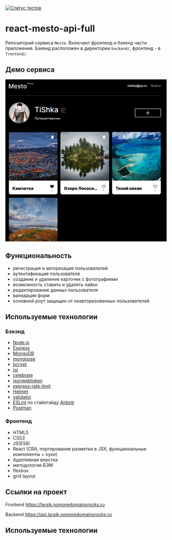 [![Статус тестов](../../actions/workflows/tests.yml/badge.svg)](../../actions/workflows/tests.yml)

# react-mesto-api-full
Репозиторий сервиса `Mesto`. Включает фронтенд и бэкенд части приложения. 
Бэкенд расположен в директории `backend/`, фронтенд - в `frontend/`. 

## Демо сервиса

![Desktop screenshot](https://github.com/SvetAlexa/react-mesto-api-full-gha/blob/main/screenShots/screenshot_mesto.png)

## Функциональность
* регистрация и авторизация пользователей  
* аутентификация пользователя 
* создание и удаление карточек с фотографиями  
* возможность ставить и удалять лайки  
* редактирование данных пользователя  
* валидация форм 
* основной роут защищен от неавторизованных пользователей

## Используемые технологии
### Бэкэнд
* [Node.js](https://nodejs.org/en)
* [Express](https://expressjs.com/ru/)
* [MongoDB](https://www.mongodb.com/try/download/community)
* [mongoose](https://mongoosejs.com/)
* [bcrypt](https://www.npmjs.com/package/bcrypt)
* [joi](https://www.npmjs.com/package/joi#joi)
* [celebrate](https://www.npmjs.com/package/celebrate?activeTab=readme)
* [jsonwebtoken](https://www.npmjs.com/package/jsonwebtoken)
* [express-rate-limit](https://www.npmjs.com/package/express-rate-limit)
* [Helmet](https://www.npmjs.com/package/helmet)
* [validator](https://www.npmjs.com/package/validator)
* [ESLint](https://www.npmjs.com/package/eslint) по стайлгайду [Airbnb](https://www.npmjs.com/package/eslint-config-airbnb-base)
* [Postman](https://www.postman.com/)

### Фронтенд
* HTML5
* CSS3
* JS(ES6)
* React (CRA, портирование разметки в JSX, функциональные компоненты + хуки)
* Адаптивная верстка
* методология БЭМ
* flexbox
* grid layout

## Ссылки на проект

Frontend https://larsik.nomoredomainsrocks.ru

Backend https://api.larsik.nomoredomainsrocks.ru

## Используемые технологии
